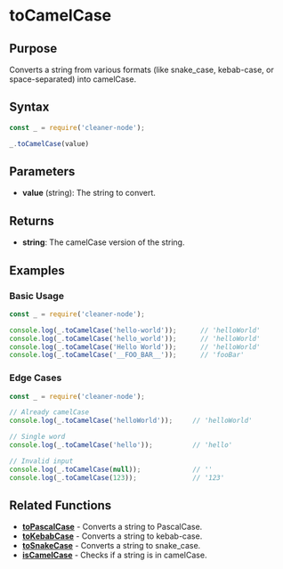 # toCamelCase

## Purpose
Converts a string from various formats (like snake_case, kebab-case, or space-separated) into camelCase.

## Syntax
```javascript
const _ = require('cleaner-node');

_.toCamelCase(value)
```

## Parameters
- **value** (string): The string to convert.

## Returns
- **string**: The camelCase version of the string.

## Examples

### Basic Usage
```javascript
const _ = require('cleaner-node');

console.log(_.toCamelCase('hello-world'));      // 'helloWorld'
console.log(_.toCamelCase('hello_world'));      // 'helloWorld'
console.log(_.toCamelCase('Hello World'));      // 'helloWorld'
console.log(_.toCamelCase('__FOO_BAR__'));      // 'fooBar'
```

### Edge Cases
```javascript
const _ = require('cleaner-node');

// Already camelCase
console.log(_.toCamelCase('helloWorld'));     // 'helloWorld'

// Single word
console.log(_.toCamelCase('hello'));          // 'hello'

// Invalid input
console.log(_.toCamelCase(null));             // ''
console.log(_.toCamelCase(123));              // '123'
```

## Related Functions
- **[toPascalCase](./to-pascal-case.md)** - Converts a string to PascalCase.
- **[toKebabCase](./to-kebab-case.md)** - Converts a string to kebab-case.
- **[toSnakeCase](./to-snake-case.md)** - Converts a string to snake_case.
- **[isCamelCase](./is-camel-case.md)** - Checks if a string is in camelCase. 
